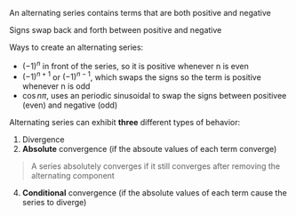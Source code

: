 An alternating series contains terms that are both positive and negative

Signs swap back and forth between positive and negative

Ways to create an alternating series:
- $(-1)^n$ in front of the series, so it is positive whenever n is even
- $(-1)^{n+1}$ or $(-1)^{n-1}$, which swaps the signs so the term is positive whenever n is odd
- $\cos{n \pi}$, uses an periodic sinusoidal to swap the signs between positivee (even) and negative (odd)

Alternating series can exhibit **three** different types of behavior:
1. Divergence
2. **Absolute** convergence (if the absoute values of each term converge)

> A series absolutely converges if it still converges after removing the alternating component

4. **Conditional** convergence (if the absolute values of each term cause the series to diverge)